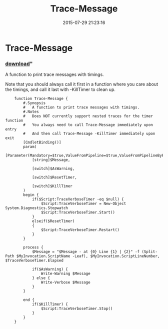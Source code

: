 ﻿---
pid:            5948
parent:         0
children:       
poster:         Joel Bennett
title:          Trace-Message
date:           2015-07-29 21:23:16
format:         posh
---

# Trace-Message

### [download](5948.ps1)"

A function to print trace messages with timings.

Note that you should always call it first in a function where you care about the timings, and call it last with -KillTimer to clean up.

```posh
    function Trace-Message {
        #.Synopsis
        #   A function to print trace messages with timings.
        #.Notes
        #   Does NOT currently support nested traces for the timer function
        #   You always need to call Trace-Message immediately upon entry
        #   And then call Trace-Message -KillTimer immediately upon exit
        [CmdletBinding()]
        param(
            [Parameter(Mandatory=$true,ValueFromPipeline=$true,ValueFromPipelineByPropertyName=$true)]
            [string]$Message,

            [switch]$AsWarning,

            [switch]$ResetTimer,

            [switch]$KillTimer
        )
        begin {
            if($Script:TraceVerboseTimer -eq $null) {
                $Script:TraceVerboseTimer = New-Object System.Diagnostics.Stopwatch
                $Script:TraceVerboseTimer.Start()
            } 
            elseif($ResetTimer) 
            {
                $Script:TraceVerboseTimer.Restart()
            }
        }

        process {
            $Message = "$Message - at {0} Line {1} | {2}" -f (Split-Path $MyInvocation.ScriptName -Leaf), $MyInvocation.ScriptLineNumber, $TraceVerboseTimer.Elapsed

            if($AsWarning) {
                Write-Warning $Message
            } else {
                Write-Verbose $Message
            }
        }

        end {
            if($KillTimer) {
                $Script:TraceVerboseTimer.Stop()
            }
        }
    }
```
